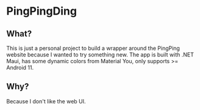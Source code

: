 # PingPingDing

## What?

This is just a personal project to build a wrapper around the PingPing website because I wanted to try something new. The app is built with .NET Maui, has some dynamic colors from Material You, only supports >= Android 11.

## Why?

Because I don't like the web UI.
